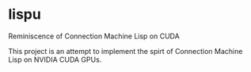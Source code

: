 # lispu
Reminiscence of Connection Machine Lisp on CUDA

This project is an attempt to implement the spirt of Connection
Machine Lisp on NVIDIA CUDA GPUs.

